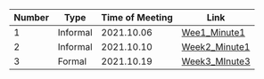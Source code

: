 | Number | Type     | Time of Meeting | Link                                        |
| ------ | -------- | --------------- | ------------------------------------------- |
| 1      | Informal | 2021.10.06      | [Wee1_Minute1](20210929_Week1_Minute1.pdf)  |
| 2      | Informal | 2021.10.10      | [Week2_Minute1](20211006_Week2_Minute1.pdf) |
| 3      | Formal   | 2021.10.19      | [Week3_MInute3](20211018_Week3_Minute1.pdf) |

